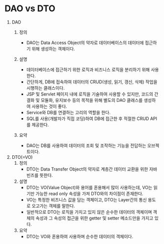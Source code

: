 # DAO vs DTO

1. DAO
   1. 정의
      - DAO는 Data Access Object의 약자로 데이터베이스의 데이터에 접근하기 위해 생성하는 객체이다.
   2. 설명
      - 데이터베이스에 접근하기 위한 로직과 비즈니스 로직을 분리하기 위해 사용한다.
      - 간단하게, DB에 접속하여 데이터의 CRUD(생성, 읽기, 갱신, 삭제) 작업을 시행하는 클래스이다.
      - JSP 및 Servlet 페이지 내에 로직을 기술하여 사용할 수 있지만, 코드의 간결화 및 모듈화, 유지보수 등의 목적을 위해 별도의 DAO 클래스를 생성하여 사용하는 것이 좋다.
      - Service와 DB를 연결하는 고리의 역할을 한다.
      - SQL를 사용(개발자가 직접 코딩)하여 DB에 접근한 후 적절한 CRUD API를 제공한다.

   3. 요약
      - DAO는 DB를 사용하여 데이터의 조회 및 조작하는 기능을 전답하는 오브젝트이다.
2. DTO(=VO)
   1. 정의
      - DTO는 Data Transfer Object의 약자로 계층간 데이터 교환을 위한 자바빈즈를 뜻한다.
   2. 설명
      - DTO는 VO(Value Object)와 용어를 혼용해서 많이 사용하는데, VO는 읽기만 가능한 read only 속성을 가져 DTO와의 차이점이 존재한다.
      - VO는 특정한 비즈니스 값을 담는 객체이고, DTO는 Layer간의 통신 용도로 오고가는 객체를 말한다.
      - 일반적으로 DTO는 로직을 가지고 있지 않은 순수한 데이터의 객체이며 객체의 속성과 그 속성의 접근을 위한 getter 및 setter 메소드만을 가지고 있다.
   3. 요약
      - DTO는 VO와 혼용하여 사용하며 순수한 데이터의 객체이다.